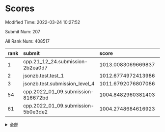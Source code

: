# Scores

Modified Time: 2022-03-24 10:27:52

Submit Num: 207

All Rank Num: 408517

| rank |               submit               |       score        |       sigma        | pk_num |
| :--- | :--------------------------------- | :----------------- | :----------------- | :----- |
| 1    | cpp.21_12_24.submission-2b2ea0d7   | 1013.0083069669837 | 0.8010396582439876 | 7895   |
| 2    | jsonzb.test.test_1                 | 1012.6774972413986 | 0.7820662043500122 | 7899   |
| 3    | jsonzb.test.submission_level_4     | 1011.6792076807086 | 0.777253812045881  | 7898   |
| 54   | cpp.2022_01_09.submission-816672bd | 1004.8482960381403 | 0.715031864402537  | 7891   |
| 61   | cpp.2022_01_09.submission-5b0e3de2 | 1004.2748684616923 | 0.7104111284337041 | 7894   |


<details>
<summary>全部</summary>

| rank |                 submit                 |       score        |       sigma        | pk_num |
| :--- | :------------------------------------- | :----------------- | :----------------- | :----- |
| 1    | cpp.21_12_24.submission-2b2ea0d7       | 1013.0083069669837 | 0.8010396582439876 | 7895   |
| 2    | jsonzb.test.test_1                     | 1012.6774972413986 | 0.7820662043500122 | 7899   |
| 3    | jsonzb.test.submission_level_4         | 1011.6792076807086 | 0.777253812045881  | 7898   |
| 4    | gobigger.level_3.submission_level_3_19 | 1011.4278391962948 | 0.7858847504189262 | 7894   |
| 5    | gobigger.level_3.submission_level_3_25 | 1011.415599221807  | 0.7709694471822516 | 7895   |
| 6    | gobigger.level_3.submission_level_3_22 | 1011.0021320707949 | 0.7755206088606376 | 7895   |
| 7    | gobigger.level_3.submission_level_3_27 | 1010.9997673824688 | 0.7794564966982569 | 7891   |
| 8    | gobigger.level_3.submission_level_3_49 | 1010.9892888442394 | 0.7645054567045099 | 7891   |
| 9    | gobigger.level_3.submission_level_3_38 | 1010.92417753551   | 0.7835507114925251 | 7897   |
| 10   | gobigger.level_3.submission_level_3_47 | 1010.8748838216744 | 0.7712575840843017 | 7896   |
| 11   | gobigger.level_3.submission_level_3_5  | 1010.8018945392012 | 0.7576452554962838 | 7892   |
| 12   | gobigger.level_3.submission_level_3_20 | 1010.7714397529594 | 0.7416115966865771 | 7896   |
| 13   | gobigger.level_3.submission_level_3_28 | 1010.5635311034013 | 0.7658869090890106 | 7894   |
| 14   | gobigger.level_3.submission_level_3_48 | 1010.5023328193996 | 0.7473700033359222 | 7896   |
| 15   | gobigger.level_3.submission_level_3_24 | 1010.4908989013809 | 0.7907318082070651 | 7893   |
| 16   | gobigger.level_3.submission_level_3_29 | 1010.4180381214834 | 0.7620529248822816 | 7893   |
| 17   | gobigger.level_3.submission_level_3_33 | 1010.358196406533  | 0.7724692226063555 | 7893   |
| 18   | gobigger.level_3.submission_level_3_12 | 1010.3038994898869 | 0.7451942860277846 | 7892   |
| 19   | gobigger.level_3.submission_level_3_1  | 1010.1869783762226 | 0.7823081458058084 | 7893   |
| 20   | gobigger.level_3.submission_level_3_42 | 1010.1683174482781 | 0.7500110777239574 | 7895   |
| 21   | gobigger.level_3.submission_level_3_0  | 1010.1567205377515 | 0.7436135715981834 | 7886   |
| 22   | gobigger.level_3.submission_level_3_6  | 1010.1304311810626 | 0.7576254615128432 | 7898   |
| 23   | gobigger.level_3.submission_level_3_21 | 1010.1288703918667 | 0.7566939376889958 | 7897   |
| 24   | gobigger.level_3.submission_level_3_2  | 1010.0963947879592 | 0.7516270418708041 | 7896   |
| 25   | gobigger.level_3.submission_level_3_18 | 1010.0501506851647 | 0.745528435917345  | 7893   |
| 26   | gobigger.level_3.submission_level_3_15 | 1009.9817500664442 | 0.7833033436862201 | 7887   |
| 27   | gobigger.level_3.submission_level_3_16 | 1009.9576683478338 | 0.7679362252926039 | 7893   |
| 28   | gobigger.level_3.submission_level_3_11 | 1009.9261876955813 | 0.7417936718149762 | 7888   |
| 29   | gobigger.level_3.submission_level_3_36 | 1009.9119033780494 | 0.7521870829600033 | 7899   |
| 30   | gobigger.level_3.submission_level_3_26 | 1009.8540403425066 | 0.7500327225855085 | 7897   |
| 31   | gobigger.level_3.submission_level_3_17 | 1009.7145879734228 | 0.7626874811402522 | 7896   |
| 32   | gobigger.level_3.submission_level_3_39 | 1009.6541135883288 | 0.7372347831910099 | 7896   |
| 33   | gobigger.level_3.submission_level_3_34 | 1009.5562812818839 | 0.765728953940469  | 7897   |
| 34   | gobigger.level_3.submission_level_3_43 | 1009.5259161018491 | 0.7312633383902467 | 7899   |
| 35   | gobigger.level_3.submission_level_3_44 | 1009.5246376673931 | 0.7623033468771637 | 7890   |
| 36   | gobigger.level_3.submission_level_3_45 | 1009.4888879556576 | 0.7423332676285617 | 7892   |
| 37   | gobigger.level_3.submission_level_3_7  | 1009.483171307524  | 0.759955287440268  | 7896   |
| 38   | gobigger.level_3.submission_level_3_31 | 1009.4777442291058 | 0.760231114430077  | 7895   |
| 39   | gobigger.level_3.submission_level_3_8  | 1009.4574369833049 | 0.7440229800059792 | 7892   |
| 40   | gobigger.level_3.submission_level_3_3  | 1009.4057237847596 | 0.7630060368425924 | 7893   |
| 41   | gobigger.level_3.submission_level_3_14 | 1009.3536152070917 | 0.7511420771225245 | 7896   |
| 42   | gobigger.level_3.submission_level_3_41 | 1009.2867359033112 | 0.7427426406720675 | 7892   |
| 43   | gobigger.level_3.submission_level_3_40 | 1009.0176731762072 | 0.7515346787717557 | 7895   |
| 44   | gobigger.level_3.submission_level_3_37 | 1009.0175771801104 | 0.7503391783886939 | 7895   |
| 45   | gobigger.level_3.submission_level_3_4  | 1008.9419125373383 | 0.7299986836187735 | 7895   |
| 46   | gobigger.level_3.submission_level_3_23 | 1008.9003721172547 | 0.7382095087308905 | 7895   |
| 47   | gobigger.level_3.submission_level_3_13 | 1008.7112879756946 | 0.7622262922770546 | 7892   |
| 48   | gobigger.level_3.submission_level_3_9  | 1008.5606451131492 | 0.7394259904297058 | 7891   |
| 49   | gobigger.level_3.submission_level_3_46 | 1008.559849458486  | 0.7578096776188675 | 7894   |
| 50   | gobigger.level_3.submission_level_3_30 | 1008.5270973771703 | 0.7306947069091415 | 7892   |
| 51   | gobigger.level_3.submission_level_3_35 | 1008.3557500730682 | 0.7312160493359314 | 7895   |
| 52   | gobigger.level_3.submission_level_3_32 | 1008.2893238689102 | 0.7414093843082575 | 7895   |
| 53   | gobigger.level_3.submission_level_3_10 | 1007.5825437673241 | 0.7482911642926546 | 7895   |
| 54   | cpp.2022_01_09.submission-816672bd     | 1004.8482960381403 | 0.715031864402537  | 7891   |
| 55   | gobigger.level_1.submission_level_1_14 | 1004.7214295513684 | 0.7263774637186111 | 7899   |
| 56   | gobigger.level_1.submission_level_1_48 | 1004.5456679483354 | 0.7171500610492617 | 7890   |
| 57   | gobigger.level_1.submission_level_1_12 | 1004.5449541510714 | 0.7208010154162845 | 7898   |
| 58   | gobigger.level_1.submission_level_1_21 | 1004.5032930241292 | 0.7225652623948317 | 7896   |
| 59   | gobigger.level_1.submission_level_1_11 | 1004.4167897705489 | 0.724569569498504  | 7894   |
| 60   | gobigger.level_1.submission_level_1_13 | 1004.2765349132576 | 0.7261389207844532 | 7890   |
| 61   | cpp.2022_01_09.submission-5b0e3de2     | 1004.2748684616923 | 0.7104111284337041 | 7894   |
| 62   | gobigger.level_1.submission_level_1_10 | 1004.2605764260092 | 0.7140997445275878 | 7901   |
| 63   | gobigger.level_1.submission_level_1_3  | 1004.2042684410809 | 0.7073097437864141 | 7894   |
| 64   | gobigger.level_1.submission_level_1_2  | 1004.1434036484745 | 0.7184455999049439 | 7899   |
| 65   | gobigger.level_1.submission_level_1_47 | 1004.0448405522279 | 0.7204059161943356 | 7894   |
| 66   | gobigger.level_1.submission_level_1_29 | 1003.979146288536  | 0.7275278354731227 | 7894   |
| 67   | gobigger.level_1.submission_level_1_6  | 1003.9409006839038 | 0.7117834460363667 | 7895   |
| 68   | gobigger.level_1.submission_level_1_1  | 1003.9298833836037 | 0.7081066201458568 | 7895   |
| 69   | gobigger.level_1.submission_level_1_20 | 1003.8597371087889 | 0.7217858790112268 | 7894   |
| 70   | gobigger.level_1.submission_level_1_46 | 1003.8384864800942 | 0.7187477440202773 | 7898   |
| 71   | gobigger.level_1.submission_level_1_49 | 1003.8110446400494 | 0.7136849517357651 | 7890   |
| 72   | gobigger.level_1.submission_level_1_37 | 1003.6747878035769 | 0.7158093571253568 | 7891   |
| 73   | gobigger.level_1.submission_level_1_26 | 1003.6687006048029 | 0.7094309691520051 | 7898   |
| 74   | gobigger.level_1.submission_level_1_30 | 1003.6114047150054 | 0.7164767323778423 | 7896   |
| 75   | gobigger.level_1.submission_level_1_19 | 1003.6069812025477 | 0.712119905493844  | 7896   |
| 76   | gobigger.level_1.submission_level_1_40 | 1003.5681734164717 | 0.725404454829258  | 7893   |
| 77   | gobigger.level_1.submission_level_1_4  | 1003.5474161678127 | 0.7103040901722323 | 7895   |
| 78   | gobigger.level_1.submission_level_1_9  | 1003.5457501766829 | 0.7104848871430963 | 7895   |
| 79   | gobigger.level_1.submission_level_1_41 | 1003.5369424132218 | 0.7076388645245949 | 7894   |
| 80   | gobigger.level_1.submission_level_1_31 | 1003.5349106220735 | 0.6997709611729618 | 7890   |
| 81   | gobigger.level_1.submission_level_1_25 | 1003.4712679030996 | 0.7298400219725368 | 7894   |
| 82   | gobigger.level_1.submission_level_1_38 | 1003.4358937803661 | 0.7219149334876469 | 7889   |
| 83   | gobigger.level_1.submission_level_1_17 | 1003.4078342884848 | 0.7259590113911922 | 7892   |
| 84   | gobigger.level_1.submission_level_1_24 | 1003.3530558004062 | 0.7136664747931087 | 7894   |
| 85   | gobigger.level_1.submission_level_1_34 | 1003.3363693579608 | 0.7136381565279745 | 7894   |
| 86   | gobigger.level_1.submission_level_1_42 | 1003.2533278808625 | 0.7126232212778353 | 7896   |
| 87   | gobigger.level_1.submission_level_1_5  | 1003.244286814617  | 0.7220623457256611 | 7896   |
| 88   | gobigger.level_1.submission_level_1_36 | 1003.2286153134377 | 0.7046080842444419 | 7892   |
| 89   | gobigger.level_1.submission_level_1_44 | 1003.2142411144517 | 0.7195935374938739 | 7897   |
| 90   | gobigger.level_1.submission_level_1_43 | 1003.1049525899851 | 0.7144528802060539 | 7895   |
| 91   | gobigger.level_1.submission_level_1_8  | 1003.0720362502868 | 0.7324550135754034 | 7895   |
| 92   | gobigger.level_1.submission_level_1_39 | 1002.9371681396176 | 0.7253706260617699 | 7891   |
| 93   | gobigger.level_1.submission_level_1_16 | 1002.8470891377832 | 0.7098886590409994 | 7893   |
| 94   | gobigger.level_1.submission_level_1_27 | 1002.8204733198678 | 0.7090322615959298 | 7893   |
| 95   | gobigger.level_1.submission_level_1_22 | 1002.7565843562587 | 0.6932902964888081 | 7894   |
| 96   | gobigger.level_1.submission_level_1_18 | 1002.7097269863856 | 0.7191032415053509 | 7896   |
| 97   | gobigger.level_1.submission_level_1_0  | 1002.6972835495052 | 0.7102811806799101 | 7897   |
| 98   | gobigger.level_1.submission_level_1_7  | 1002.6896479221641 | 0.703037879558952  | 7895   |
| 99   | gobigger.level_1.submission_level_1_15 | 1002.6762515776982 | 0.7305717269055858 | 7888   |
| 100  | gobigger.level_1.submission_level_1_35 | 1002.4901684036323 | 0.7191437711230019 | 7896   |
| 101  | gobigger.level_1.submission_level_1_32 | 1002.4752557902908 | 0.7089231674314483 | 7891   |
| 102  | gobigger.level_1.submission_level_1_45 | 1002.4268683143321 | 0.7139937164858714 | 7893   |
| 103  | gobigger.level_1.submission_level_1_23 | 1002.277190222384  | 0.7032845280287249 | 7897   |
| 104  | gobigger.level_1.submission_level_1_33 | 1001.6213943816904 | 0.7060729916104133 | 7894   |
| 105  | gobigger.level_1.submission_level_1_28 | 1001.3769292831197 | 0.6996764018977316 | 7894   |
| 106  | gobigger.random.submission_random_6    | 997.4520817782469  | 0.7161995406815024 | 7893   |
| 107  | gobigger.random.submission_random_30   | 997.0718697468099  | 0.7002406206355962 | 7894   |
| 108  | gobigger.random.submission_random_33   | 997.0546365397988  | 0.7063182837927754 | 7895   |
| 109  | gobigger.random.submission_random_37   | 997.025202232418   | 0.7007095243682482 | 7895   |
| 110  | gobigger.random.submission_random_4    | 996.867633407737   | 0.7117170541815955 | 7893   |
| 111  | gobigger.random.submission_random_7    | 996.7801218581533  | 0.7172015791636362 | 7896   |
| 112  | gobigger.random.submission_random_27   | 996.7604745824606  | 0.7090586122306002 | 7891   |
| 113  | gobigger.random.submission_random_19   | 996.7564943649945  | 0.7040013841147678 | 7895   |
| 114  | gobigger.random.submission_random_3    | 996.6713093480863  | 0.7236305486920352 | 7897   |
| 115  | gobigger.random.submission_random_40   | 996.6017162976145  | 0.7083852032549496 | 7890   |
| 116  | gobigger.random.submission_random_18   | 996.5165494585984  | 0.7107728720961878 | 7893   |
| 117  | gobigger.random.submission_random_35   | 996.5106796420463  | 0.7023231253191557 | 7892   |
| 118  | gobigger.random.submission_random_26   | 996.3878322512768  | 0.7098915039400538 | 7893   |
| 119  | gobigger.random.submission_random_15   | 996.3677577261708  | 0.6933241689871624 | 7895   |
| 120  | gobigger.random.submission_random_14   | 996.3417166302088  | 0.7047957787350168 | 7897   |
| 121  | gobigger.random.submission_random_23   | 996.3328409739278  | 0.6930407360182439 | 7896   |
| 122  | gobigger.random.submission_random_43   | 996.3104059543599  | 0.7033279194785158 | 7894   |
| 123  | gobigger.random.submission_random_34   | 996.182057445751   | 0.7184644170185996 | 7889   |
| 124  | gobigger.random.submission_random_44   | 996.18204964901    | 0.7001849259729468 | 7897   |
| 125  | gobigger.random.submission_random_11   | 996.1617638739104  | 0.7079076680670106 | 7899   |
| 126  | gobigger.random.submission_random_42   | 996.0176799704847  | 0.703747347557178  | 7896   |
| 127  | gobigger.random.submission_random_8    | 996.0028771966689  | 0.7202800840024213 | 7894   |
| 128  | gobigger.random.submission_random_25   | 995.9855286441244  | 0.7140872943206548 | 7892   |
| 129  | gobigger.random.submission_random_22   | 995.9765038377504  | 0.7130328096057729 | 7890   |
| 130  | gobigger.random.submission_random_9    | 995.9633121515047  | 0.7146120530890882 | 7892   |
| 131  | gobigger.random.submission_random_48   | 995.9534079522311  | 0.7138595495276083 | 7895   |
| 132  | gobigger.random.submission_random_46   | 995.8828438415985  | 0.7068409315778555 | 7898   |
| 133  | gobigger.random.submission_random_28   | 995.8521275696667  | 0.7169324767697471 | 7894   |
| 134  | gobigger.random.submission_random_5    | 995.8027848496212  | 0.7096330518241989 | 7890   |
| 135  | gobigger.random.submission_random_1    | 995.7328521715414  | 0.7087917751828592 | 7893   |
| 136  | gobigger.random.submission_random_31   | 995.7219500385025  | 0.7156110378519561 | 7898   |
| 137  | gobigger.random.submission_random_0    | 995.6761639369138  | 0.7162359159321464 | 7894   |
| 138  | gobigger.random.submission_random_12   | 995.6637789571976  | 0.7198146335341481 | 7891   |
| 139  | gobigger.random.submission_random_41   | 995.640024663705   | 0.7216376820543752 | 7889   |
| 140  | gobigger.random.submission_random_13   | 995.4845016454555  | 0.7116635116213131 | 7893   |
| 141  | gobigger.random.submission_random_29   | 995.4529890366607  | 0.7209027110451738 | 7893   |
| 142  | gobigger.random.submission_random_24   | 995.4404884952421  | 0.700867914364974  | 7896   |
| 143  | gobigger.random.submission_random_39   | 995.4386968864476  | 0.7139929008581934 | 7896   |
| 144  | gobigger.random.submission_random_17   | 995.4338503750381  | 0.7025533409156373 | 7892   |
| 145  | gobigger.random.submission_random_2    | 995.4242786389595  | 0.7113892481993179 | 7902   |
| 146  | gobigger.random.submission_random_47   | 995.3966664316532  | 0.7077212945051321 | 7891   |
| 147  | gobigger.random.submission_random_32   | 995.384262131944   | 0.7190787599405581 | 7893   |
| 148  | gobigger.random.submission_random_36   | 995.351716321484   | 0.7202039935473626 | 7897   |
| 149  | gobigger.random.submission_random_49   | 995.2782639032889  | 0.7091942082880718 | 7892   |
| 150  | gobigger.random.submission_random_21   | 995.2169217206015  | 0.7167983571144763 | 7894   |
| 151  | gobigger.random.submission_random_16   | 995.0968569687399  | 0.7096949219956814 | 7888   |
| 152  | gobigger.random.submission_random_10   | 995.0747796355032  | 0.7183179962656838 | 7893   |
| 153  | gobigger.random.submission_random_38   | 995.0258209284732  | 0.7158438261150466 | 7895   |
| 154  | gobigger.level_2.submission_level_2_49 | 994.98192856624    | 0.7397619870608964 | 7891   |
| 155  | gobigger.random.submission_random_20   | 994.9652996251257  | 0.7212325185113164 | 7894   |
| 156  | gobigger.random.submission_random_45   | 994.9136631312423  | 0.7172580694481283 | 7897   |
| 157  | gobigger.level_2.submission_level_2_44 | 994.0639675862105  | 0.720198757635744  | 7896   |
| 158  | gobigger.level_2.submission_level_2_6  | 993.4903036813608  | 0.7259451493324038 | 7895   |
| 159  | gobigger.level_2.submission_level_2_29 | 993.2199801582724  | 0.745762750137672  | 7899   |
| 160  | gobigger.level_2.submission_level_2_25 | 993.0264309344731  | 0.7141818924690765 | 7897   |
| 161  | gobigger.level_2.submission_level_2_4  | 992.9305603989358  | 0.7392607372806695 | 7893   |
| 162  | gobigger.level_2.submission_level_2_27 | 992.8733239127465  | 0.7411803582265546 | 7897   |
| 163  | gobigger.level_2.submission_level_2_34 | 992.866018340096   | 0.7273707062814413 | 7892   |
| 164  | gobigger.level_2.submission_level_2_15 | 992.8542906094276  | 0.7261389948709422 | 7894   |
| 165  | gobigger.level_2.submission_level_2_7  | 992.795348982658   | 0.7535503952580347 | 7896   |
| 166  | gobigger.level_2.submission_level_2_35 | 992.7779184149052  | 0.7447805336645118 | 7894   |
| 167  | gobigger.level_2.submission_level_2_24 | 992.7249652571976  | 0.7418139205511891 | 7895   |
| 168  | gobigger.level_2.submission_level_2_14 | 992.6884676287954  | 0.7595106677879703 | 7888   |
| 169  | gobigger.level_2.submission_level_2_46 | 992.6818266736676  | 0.7269589623325182 | 7901   |
| 170  | gobigger.level_2.submission_level_2_22 | 992.6048814528367  | 0.754946219412991  | 7894   |
| 171  | gobigger.level_2.submission_level_2_18 | 992.6041659915697  | 0.7296158846881673 | 7895   |
| 172  | gobigger.level_2.submission_level_2_1  | 992.5853144832492  | 0.7414769423124472 | 7894   |
| 173  | gobigger.level_2.submission_level_2_45 | 992.4725357208152  | 0.7435481247306286 | 7893   |
| 174  | gobigger.level_2.submission_level_2_47 | 992.3802900663939  | 0.7394342154323319 | 7894   |
| 175  | gobigger.level_2.submission_level_2_30 | 992.3731179153955  | 0.7492692396299119 | 7895   |
| 176  | gobigger.level_2.submission_level_2_39 | 992.351888070361   | 0.7465250597912065 | 7894   |
| 177  | gobigger.level_2.submission_level_2_26 | 992.3496945946467  | 0.7312707109343656 | 7891   |
| 178  | gobigger.level_2.submission_level_2_13 | 992.32328313522    | 0.7350668643209518 | 7897   |
| 179  | gobigger.level_2.submission_level_2_21 | 992.3117734369772  | 0.7498416267055786 | 7893   |
| 180  | gobigger.level_2.submission_level_2_48 | 992.2906918661786  | 0.7357948868479298 | 7889   |
| 181  | gobigger.level_2.submission_level_2_3  | 992.2789824896454  | 0.7532461640747831 | 7892   |
| 182  | gobigger.level_2.submission_level_2_11 | 992.2000294139812  | 0.7556717402546599 | 7897   |
| 183  | gobigger.level_2.submission_level_2_5  | 992.1918226674527  | 0.7322369847048739 | 7890   |
| 184  | gobigger.level_2.submission_level_2_42 | 992.0461392516926  | 0.7458566350989458 | 7895   |
| 185  | gobigger.level_2.submission_level_2_19 | 991.9906348007161  | 0.7403450284195427 | 7899   |
| 186  | gobigger.level_2.submission_level_2_2  | 991.9455569328275  | 0.7526849906452799 | 7893   |
| 187  | gobigger.level_2.submission_level_2_10 | 991.9219998553524  | 0.7524897114625507 | 7898   |
| 188  | gobigger.level_2.submission_level_2_0  | 991.8519146316524  | 0.733472493071847  | 7892   |
| 189  | gobigger.level_2.submission_level_2_8  | 991.8323061977511  | 0.7449425304418223 | 7897   |
| 190  | gobigger.level_2.submission_level_2_20 | 991.8271825903907  | 0.755443536857034  | 7893   |
| 191  | gobigger.level_2.submission_level_2_36 | 991.8194349983464  | 0.7619839111117278 | 7897   |
| 192  | gobigger.level_2.submission_level_2_43 | 991.8179931916854  | 0.7351386451978332 | 7890   |
| 193  | gobigger.level_2.submission_level_2_40 | 991.7515734834419  | 0.7540958457802129 | 7894   |
| 194  | gobigger.level_2.submission_level_2_28 | 991.7271505752778  | 0.7551714148718155 | 7896   |
| 195  | gobigger.level_2.submission_level_2_31 | 991.7014631309715  | 0.7479722305974297 | 7892   |
| 196  | gobigger.level_2.submission_level_2_32 | 991.6217227913753  | 0.7410430909250137 | 7892   |
| 197  | gobigger.level_2.submission_level_2_23 | 991.4781622684486  | 0.7479582569061327 | 7894   |
| 198  | gobigger.level_2.submission_level_2_16 | 991.4666714347846  | 0.7685290410194908 | 7896   |
| 199  | gobigger.level_2.submission_level_2_38 | 991.4350062717392  | 0.7514510382984527 | 7896   |
| 200  | gobigger.level_2.submission_level_2_17 | 991.3446256700609  | 0.7460222156338578 | 7890   |
| 201  | gobigger.level_2.submission_level_2_9  | 991.1881014974324  | 0.7473517477527549 | 7888   |
| 202  | gobigger.level_2.submission_level_2_37 | 991.0018206476077  | 0.7544464939726518 | 7893   |
| 203  | gobigger.level_2.submission_level_2_33 | 990.9976209454725  | 0.7633950774812824 | 7895   |
| 204  | gobigger.level_2.submission_level_2_41 | 990.598317676586   | 0.7385079183263515 | 7898   |
| 205  | gobigger.level_2.submission_level_2_12 | 990.4411382487465  | 0.7711412533210927 | 7893   |
| 206  | gobigger.none.submission_none_0        | 978.2309234847874  | 1.315109561943694  | 7886   |
| 207  | gobigger.none.submission_none_1        | 976.8581536268607  | 1.4058514951345686 | 7892   |

</details>